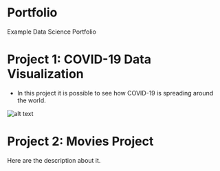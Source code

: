 # Portfolio
Example Data Science Portfolio

# Project 1: COVID-19 Data Visualization

- In this project it is possible to see how COVID-19 is spreading around the world. 

![alt text]()

# Project 2: Movies Project

Here are the description about it.
